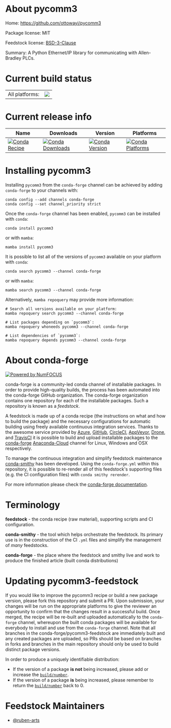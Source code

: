 About pycomm3
=============

Home: https://github.com/ottowayi/pycomm3

Package license: MIT

Feedstock license: [BSD-3-Clause](https://github.com/conda-forge/pycomm3-feedstock/blob/main/LICENSE.txt)

Summary: A Python Ethernet/IP library for communicating with Allen-Bradley PLCs.

Current build status
====================


<table><tr><td>All platforms:</td>
    <td>
      <a href="https://dev.azure.com/conda-forge/feedstock-builds/_build/latest?definitionId=14667&branchName=main">
        <img src="https://dev.azure.com/conda-forge/feedstock-builds/_apis/build/status/pycomm3-feedstock?branchName=main">
      </a>
    </td>
  </tr>
</table>

Current release info
====================

| Name | Downloads | Version | Platforms |
| --- | --- | --- | --- |
| [![Conda Recipe](https://img.shields.io/badge/recipe-pycomm3-green.svg)](https://anaconda.org/conda-forge/pycomm3) | [![Conda Downloads](https://img.shields.io/conda/dn/conda-forge/pycomm3.svg)](https://anaconda.org/conda-forge/pycomm3) | [![Conda Version](https://img.shields.io/conda/vn/conda-forge/pycomm3.svg)](https://anaconda.org/conda-forge/pycomm3) | [![Conda Platforms](https://img.shields.io/conda/pn/conda-forge/pycomm3.svg)](https://anaconda.org/conda-forge/pycomm3) |

Installing pycomm3
==================

Installing `pycomm3` from the `conda-forge` channel can be achieved by adding `conda-forge` to your channels with:

```
conda config --add channels conda-forge
conda config --set channel_priority strict
```

Once the `conda-forge` channel has been enabled, `pycomm3` can be installed with `conda`:

```
conda install pycomm3
```

or with `mamba`:

```
mamba install pycomm3
```

It is possible to list all of the versions of `pycomm3` available on your platform with `conda`:

```
conda search pycomm3 --channel conda-forge
```

or with `mamba`:

```
mamba search pycomm3 --channel conda-forge
```

Alternatively, `mamba repoquery` may provide more information:

```
# Search all versions available on your platform:
mamba repoquery search pycomm3 --channel conda-forge

# List packages depending on `pycomm3`:
mamba repoquery whoneeds pycomm3 --channel conda-forge

# List dependencies of `pycomm3`:
mamba repoquery depends pycomm3 --channel conda-forge
```


About conda-forge
=================

[![Powered by
NumFOCUS](https://img.shields.io/badge/powered%20by-NumFOCUS-orange.svg?style=flat&colorA=E1523D&colorB=007D8A)](https://numfocus.org)

conda-forge is a community-led conda channel of installable packages.
In order to provide high-quality builds, the process has been automated into the
conda-forge GitHub organization. The conda-forge organization contains one repository
for each of the installable packages. Such a repository is known as a *feedstock*.

A feedstock is made up of a conda recipe (the instructions on what and how to build
the package) and the necessary configurations for automatic building using freely
available continuous integration services. Thanks to the awesome service provided by
[Azure](https://azure.microsoft.com/en-us/services/devops/), [GitHub](https://github.com/),
[CircleCI](https://circleci.com/), [AppVeyor](https://www.appveyor.com/),
[Drone](https://cloud.drone.io/welcome), and [TravisCI](https://travis-ci.com/)
it is possible to build and upload installable packages to the
[conda-forge](https://anaconda.org/conda-forge) [Anaconda-Cloud](https://anaconda.org/)
channel for Linux, Windows and OSX respectively.

To manage the continuous integration and simplify feedstock maintenance
[conda-smithy](https://github.com/conda-forge/conda-smithy) has been developed.
Using the ``conda-forge.yml`` within this repository, it is possible to re-render all of
this feedstock's supporting files (e.g. the CI configuration files) with ``conda smithy rerender``.

For more information please check the [conda-forge documentation](https://conda-forge.org/docs/).

Terminology
===========

**feedstock** - the conda recipe (raw material), supporting scripts and CI configuration.

**conda-smithy** - the tool which helps orchestrate the feedstock.
                   Its primary use is in the construction of the CI ``.yml`` files
                   and simplify the management of *many* feedstocks.

**conda-forge** - the place where the feedstock and smithy live and work to
                  produce the finished article (built conda distributions)


Updating pycomm3-feedstock
==========================

If you would like to improve the pycomm3 recipe or build a new
package version, please fork this repository and submit a PR. Upon submission,
your changes will be run on the appropriate platforms to give the reviewer an
opportunity to confirm that the changes result in a successful build. Once
merged, the recipe will be re-built and uploaded automatically to the
`conda-forge` channel, whereupon the built conda packages will be available for
everybody to install and use from the `conda-forge` channel.
Note that all branches in the conda-forge/pycomm3-feedstock are
immediately built and any created packages are uploaded, so PRs should be based
on branches in forks and branches in the main repository should only be used to
build distinct package versions.

In order to produce a uniquely identifiable distribution:
 * If the version of a package **is not** being increased, please add or increase
   the [``build/number``](https://docs.conda.io/projects/conda-build/en/latest/resources/define-metadata.html#build-number-and-string).
 * If the version of a package **is** being increased, please remember to return
   the [``build/number``](https://docs.conda.io/projects/conda-build/en/latest/resources/define-metadata.html#build-number-and-string)
   back to 0.

Feedstock Maintainers
=====================

* [@ruben-arts](https://github.com/ruben-arts/)


